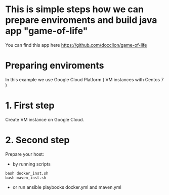 # This is simple steps how we can prepare enviroments and build java app "game-of-life"


You can find this app here https://github.com/docclion/game-of-life

# Preparing enviroments
In this example we use Google Cloud Platform ( VM instances with Centos 7 )

# 1. First step
Create VM instance on Google Cloud.

# 2. Second step
Prepare your host:
 - by running scripts 
 ```bassh
 bash docker_inst.sh 
 bash maven_inst.sh
 ```
 
 - or run ansible playbooks docker.yml and maven.yml
 
 

